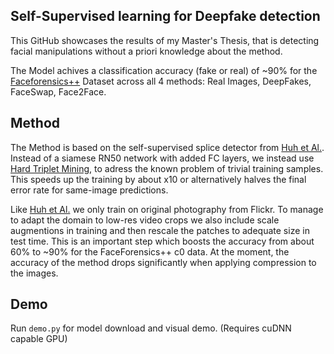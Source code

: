 ## Self-Supervised learning for Deepfake detection

This GitHub showcases the results of my Master's Thesis, that is detecting facial manipulations without a priori knowledge about the method.
 
The Model achives a classification accuracy (fake or real) of ~90% for the [Faceforensics++](https://github.com/ondyari/FaceForensics) Dataset across all 4 methods: Real Images, DeepFakes, FaceSwap, Face2Face.

## Method
The Method is based on the self-supervised splice detector from [Huh et Al.](https://github.com/minyoungg/selfconsistency). Instead of a siamese RN50 network with added FC layers, we instead use [Hard Triplet Mining](https://arxiv.org/abs/1503.03832), to adress the known problem of trivial training samples. This speeds up the training by about x10 or alternatively halves the final error rate for same-image predictions. 

Like [Huh et Al.](https://github.com/minyoungg/selfconsistency) we only train on original photography from Flickr. To manage to adapt the domain to low-res video crops we also include scale augmentions in training and then rescale the patches to adequate size in test time. This is an important step which boosts the accuracy from about 60% to ~90% for the FaceForensics++ c0 data. At the moment, the accuracy of the method drops significantly when applying compression to the images.
## Demo

Run `demo.py` for model download and visual demo. (Requires cuDNN capable GPU)